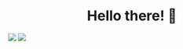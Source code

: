 <h1 align="center">Hello there! 👋</h1>

<p align="left">
  <img src="https://github-readme-stats.vercel.app/api/top-langs/?username=RadonCoding&layout=compact&show_icons=true&title_color=fff&icon_color=79ff97&text_color=9f9f9f&bg_color=151515"/>
  <img src="https://github-readme-stats.vercel.app/api?username=RadonCoding&show_icons=true&include_all_commits=true&show_icons=true&title_color=fff&icon_color=79ff97&text_color=9f9f9f&bg_color=151515"/>
</p>

